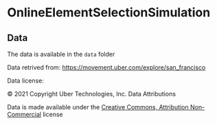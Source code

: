 # OnlineElementSelectionSimulation

## Data
The data is available in the `data` folder

Data retrived from: https://movement.uber.com/explore/san_francisco

Data license:

© 2021 Copyright Uber Technologies, Inc. Data Attributions

Data is made available under the [Creative Commons, Attribution Non-Commercial](https://creativecommons.org/licenses/by-nc/3.0/us/) license